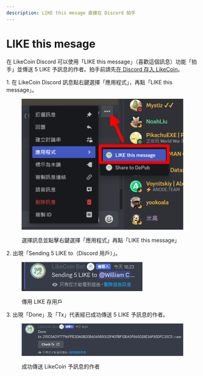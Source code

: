 ```yaml
---
description: LIKE this mesage 直接在 Discord 拍手
---
```


# LIKE this mesage

在 LikeCoin Discord 可以使用「LIKE this message」（喜歡這個訊息）功能「拍手」並傳送 5 LIKE 予訊息的作者。拍手前請先[在 Discord 存入 LikeCoin](discord-wallet.md#zai-discord-cun-ru-likecoin)。

1\. 在 LikeCoin Discord 訊息點右鍵選擇「應用程式」，再點「LIKE this message」。

<figure><img src="../../.gitbook/assets/LIKE this message 1.png" alt=""><figcaption><p>選擇訊息並點擊右鍵選擇「應用程式」再點「LIKE this message」</p></figcaption></figure>

2\. 出現「Sending 5 LIKE to（Discord 用戶）」。

<figure><img src="../../.gitbook/assets/LIKE this message 2.png" alt=""><figcaption><p>傳用 LIKE 存用戶</p></figcaption></figure>

3\. 出現「Done」及「Tx」代表經已成功傳送 5 LIKE 予訊息的作者。

<figure><img src="../../.gitbook/assets/LIKE this message 3.png" alt=""><figcaption><p>成功傳送 LikeCoin 予訊息的作者</p></figcaption></figure>
